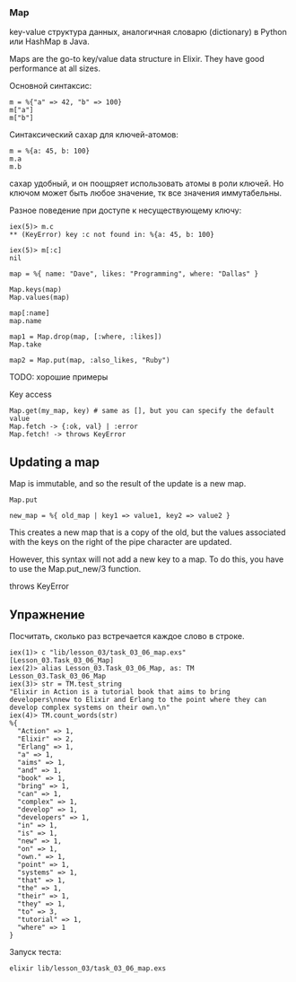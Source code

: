 ### Map

key-value структура данных, аналогичная словарю (dictionary) в Python или HashMap в Java.

Maps are the go-to key/value data structure in Elixir.
They have good performance at all sizes.

Основной синтаксис:
```
m = %{"a" => 42, "b" => 100}
m["a"]
m["b"]
```
Синтаксический сахар для ключей-атомов:
```
m = %{a: 45, b: 100}
m.a
m.b
```
сахар удобный, и он поощряет использовать атомы в роли ключей.
Но ключом может быть любое значение, тк все значения иммутабельны.

Разное поведение при доступе к несуществующему ключу:
```
iex(5)> m.c
** (KeyError) key :c not found in: %{a: 45, b: 100}

iex(5)> m[:c]
nil
```

```
map = %{ name: "Dave", likes: "Programming", where: "Dallas" }

Map.keys(map)
Map.values(map)

map[:name]
map.name

map1 = Map.drop(map, [:where, :likes])
Map.take

map2 = Map.put(map, :also_likes, "Ruby")
```

TODO: хорошие примеры

Key access
```
Map.get(my_map, key) # same as [], but you can specify the default value
Map.fetch -> {:ok, val} | :error
Map.fetch! -> throws KeyError
```

## Updating a map

Map is immutable, and so the result of the update is a new map.

```
Map.put

new_map = %{ old_map | key1 => value1, key2 => value2 }
```
This creates a new map that is a copy of the old,
but the values associated with the keys on the right of the pipe character are updated.

However, this syntax will not add a new key to a map.
To do this, you have to use the Map.put_new/3 function.

throws KeyError


## Упражнение

Посчитать, сколько раз встречается каждое слово в строке.
```
iex(1)> c "lib/lesson_03/task_03_06_map.exs"
[Lesson_03.Task_03_06_Map]
iex(2)> alias Lesson_03.Task_03_06_Map, as: TM
Lesson_03.Task_03_06_Map
iex(3)> str = TM.test_string
"Elixir in Action is a tutorial book that aims to bring developers\nnew to Elixir and Erlang to the point where they can develop complex systems on their own.\n"
iex(4)> TM.count_words(str)
%{
  "Action" => 1,
  "Elixir" => 2,
  "Erlang" => 1,
  "a" => 1,
  "aims" => 1,
  "and" => 1,
  "book" => 1,
  "bring" => 1,
  "can" => 1,
  "complex" => 1,
  "develop" => 1,
  "developers" => 1,
  "in" => 1,
  "is" => 1,
  "new" => 1,
  "on" => 1,
  "own." => 1,
  "point" => 1,
  "systems" => 1,
  "that" => 1,
  "the" => 1,
  "their" => 1,
  "they" => 1,
  "to" => 3,
  "tutorial" => 1,
  "where" => 1
}
```

Запуск теста:
```
elixir lib/lesson_03/task_03_06_map.exs
```

